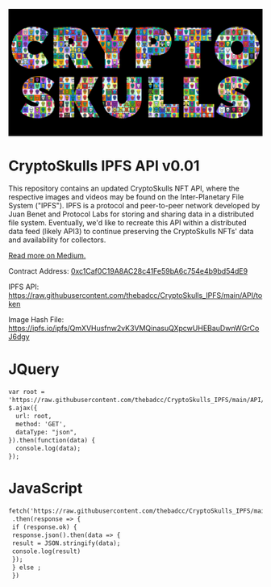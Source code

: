 ![logo](images/cryptoskulls_banner.png?raw=true)
# CryptoSkulls IPFS API v0.01
This repository contains an updated CryptoSkulls NFT API, where the respective images and videos may be found on the Inter-Planetary File System ("IPFS"). IPFS is a protocol and peer-to-peer network developed by Juan Benet and Protocol Labs for storing and sharing data in a distributed file system. Eventually, we'd like to recreate this API within a distributed data feed (likely API3) to continue preserving the CryptoSkulls NFTs' data and availability for collectors.

[Read more on Medium.](www.medium.com)

Contract Address: [0xc1Caf0C19A8AC28c41Fe59bA6c754e4b9bd54dE9](https://etherscan.io/address/0xc1Caf0C19A8AC28c41Fe59bA6c754e4b9bd54dE9)

IPFS API: https://raw.githubusercontent.com/thebadcc/CryptoSkulls_IPFS/main/API/token

Image Hash File: https://ipfs.io/ipfs/QmXVHusfnw2vK3VMQinasuQXpcwUHEBauDwnWGrCoJ6dgy
  
# JQuery
```
var root = 'https://raw.githubusercontent.com/thebadcc/CryptoSkulls_IPFS/main/API/0';
$.ajax({
  url: root,
  method: 'GET',
  dataType: "json",
}).then(function(data) {
  console.log(data);
});
```

# JavaScript
```
fetch('https://raw.githubusercontent.com/thebadcc/CryptoSkulls_IPFS/main/API/0')
 .then(response => {
 if (response.ok) {
 response.json().then(data => {
 result = JSON.stringify(data);
 console.log(result)
 });
 } else ;
 })
```


